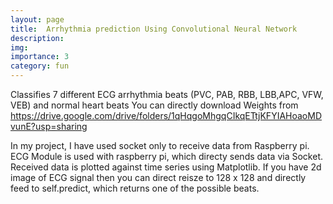 ```yaml
---
layout: page
title:  Arrhythmia prediction Using Convolutional Neural Network
description:
img:
importance: 3
category: fun
---
```


Classifies 7 different ECG arrhythmia beats (PVC, PAB, RBB, LBB,APC, VFW, VEB) and normal heart beats You can directly download Weights from https://drive.google.com/drive/folders/1qHqgoMhgqCIkqETtjKFYIAHoaoMDvunE?usp=sharing

In my project, I have used socket only to receive data from Raspberry pi. ECG Module is used with raspberry pi, which directy sends data via Socket. Received data is plotted against time series using Matplotlib. If you have 2d image of ECG signal then you can direct reisze to 128 x 128 and directly feed to self.predict, which returns one of the possible beats.